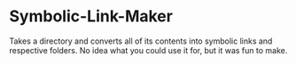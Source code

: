 # Symbolic-Link-Maker
Takes a directory and converts all of its contents into symbolic links and respective folders. No idea what you could use it for, but it was fun to make.
